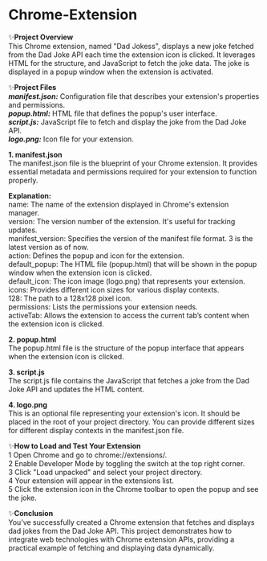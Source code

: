 # Chrome-Extension<br>

✨**Project Overview**<br>
This Chrome extension, named "Dad Jokess", displays a new joke fetched from the Dad Joke API each time the extension icon is clicked. It leverages HTML for the structure, and JavaScript to fetch the joke data. The joke is displayed in a popup window when the extension is activated.<br>

✨**Project Files**<br>
**_manifest.json:_** Configuration file that describes your extension's properties and permissions.<br>
**_popup.html:_** HTML file that defines the popup's user interface.<br>
**_script.js:_** JavaScript file to fetch and display the joke from the Dad Joke API.<br>
**_logo.png:_** Icon file for your extension.<br>

**1. manifest.json**<br>
The manifest.json file is the blueprint of your Chrome extension. It provides essential metadata and permissions required for your extension to function properly.<br>

**Explanation:**<br>
name: The name of the extension displayed in Chrome's extension manager.<br>
version: The version number of the extension. It's useful for tracking updates.<br>
manifest_version: Specifies the version of the manifest file format. 3 is the latest version as of now.<br>
action: Defines the popup and icon for the extension.<br>
default_popup: The HTML file (popup.html) that will be shown in the popup window when the extension icon is clicked.<br>
default_icon: The icon image (logo.png) that represents your extension.<br>
icons: Provides different icon sizes for various display contexts.<br>
128: The path to a 128x128 pixel icon.<br>
permissions: Lists the permissions your extension needs.<br>
activeTab: Allows the extension to access the current tab’s content when the extension icon is clicked.<br>

**2. popup.html**<br>
The popup.html file is the structure of the popup interface that appears when the extension icon is clicked.<br>

**3. script.js**<br>
The script.js file contains the JavaScript that fetches a joke from the Dad Joke API and updates the HTML content.<br>

**4. logo.png**<br>
This is an optional file representing your extension's icon. It should be placed in the root of your project directory. You can provide different sizes for different display contexts in the manifest.json file.<br>

✨**How to Load and Test Your Extension**<br>
1 Open Chrome and go to chrome://extensions/.<br>
2 Enable Developer Mode by toggling the switch at the top right corner.<br>
3 Click "Load unpacked" and select your project directory.<br>
4 Your extension will appear in the extensions list.<br>
5 Click the extension icon in the Chrome toolbar to open the popup and see the joke.<br>

✨**Conclusion**<br>
You’ve successfully created a Chrome extension that fetches and displays dad jokes from the Dad Joke API. This project demonstrates how to integrate web technologies with Chrome extension APIs, providing a practical example of fetching and displaying data dynamically.<br>
